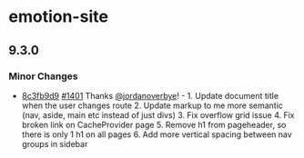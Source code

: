 # emotion-site

## 9.3.0

### Minor Changes

- [8c3fb9d9](https://github.com/emotion-js/emotion/commit/8c3fb9d9) [#1401](https://github.com/emotion-js/emotion/pull/1401) Thanks [@jordanoverbye](https://github.com/jordanoverbye)! - 1. Update document title when the user changes route
  2. Update markup to me more semantic (nav, aside, main etc instead of just divs)
  3. Fix overflow grid issue
  4. Fix broken link on CacheProvider page
  5. Remove h1 from pageheader, so there is only 1 h1 on all pages
  6. Add more vertical spacing between nav groups in sidebar
